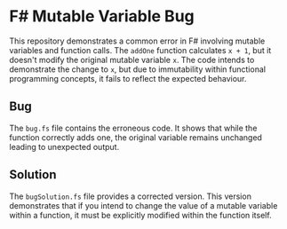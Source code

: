 # F# Mutable Variable Bug

This repository demonstrates a common error in F# involving mutable variables and function calls. The `addOne` function calculates `x + 1`, but it doesn't modify the original mutable variable `x`.  The code intends to demonstrate the change to `x`, but due to immutability within functional programming concepts, it fails to reflect the expected behaviour.

## Bug
The `bug.fs` file contains the erroneous code.  It shows that while the function correctly adds one, the original variable remains unchanged leading to unexpected output.

## Solution
The `bugSolution.fs` file provides a corrected version.  This version demonstrates that if you intend to change the value of a mutable variable within a function, it must be explicitly modified within the function itself.